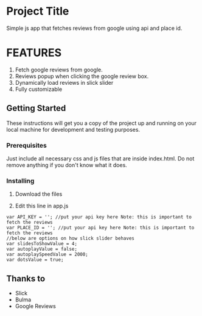 # Project Title

Simple js app that fetches reviews from google using api and place id.

# FEATURES

1. Fetch google reviews from google.
2. Reviews popup when clicking the google review box.
3. Dynamically load reviews in slick slider
4. Fully customizable

## Getting Started

These instructions will get you a copy of the project up and running on your local machine for development and testing purposes.

### Prerequisites

Just include all necessary css and js files that are inside index.html. Do not remove anything if you don't know what it does.

### Installing

1. Download the files

2. Edit this line in app.js

```
var API_KEY = ''; //put your api key here Note: this is important to fetch the reviews
var PLACE_ID = ''; //put your api key here Note: this is important to fetch the reviews
//below are options on how slick slider behaves
var slidesToShowValue = 4;
var autoplayValue = false;
var autoplaySpeedValue = 2000;
var dotsValue = true;
```

## Thanks to

* Slick
* Bulma
* Google Reviews

